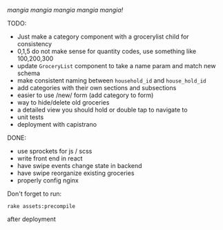 *mangia mangia mangia mangia mangia!*

TODO:
  * Just make a category component with a grocerylist child for consistency 
  * 0,1,5 do not make sense for quantity codes, use something like 100,200,300
  * update `GroceryList` component to take a name param and match new schema
  * make consistent naming between `household_id` and `house_hold_id`
  * add categories with their own sections and subsections
  * easier to use /new/ form (add category to form)
  * way to hide/delete old groceries
  * a detailed view you should hold or double tap to navigate to
  * unit tests
  * deployment with capistrano

DONE:
  * use sprockets for js / scss
  * write front end in react
  * have swipe events change state in backend
  * have swipe reorganize existing groceries
  * properly config nginx

Don't forget to run:

`rake assets:precompile`

after deployment

